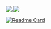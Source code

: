 <a href="https://github.com/anuraghazra/github-readme-stats">
  <img align="center" src="https://github-readme-stats.vercel.app/api?username=DongjunLee22&count_private=true&show_icons=true&theme=transparent" />
</a>
<a href="https://github.com/anuraghazra/github-readme-stats">
  <img align="center" src="https://github-readme-stats.vercel.app/api/top-langs/?username=DongjunLee22&layout=compact" />
</a>

[![Readme Card](https://github-readme-stats.vercel.app/api/pin/?username=DongjunLee22&repo=polishing-robot-control)](https://github.com/DongjunLee22/Robot-Polishing-RL-system)

